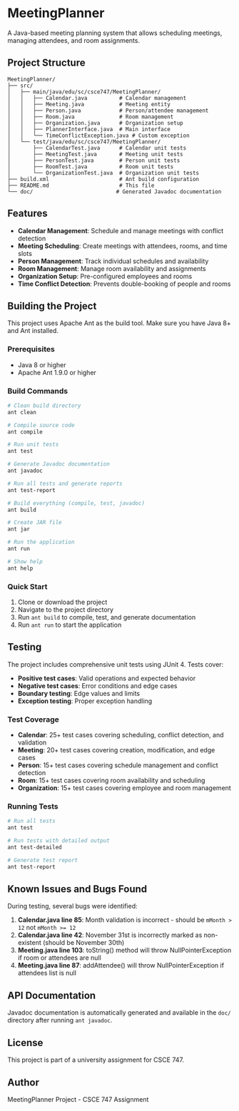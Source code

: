 # MeetingPlanner

A Java-based meeting planning system that allows scheduling meetings, managing attendees, and room assignments.

## Project Structure

```
MeetingPlanner/
├── src/
│   ├── main/java/edu/sc/csce747/MeetingPlanner/
│   │   ├── Calendar.java          # Calendar management
│   │   ├── Meeting.java           # Meeting entity
│   │   ├── Person.java            # Person/attendee management
│   │   ├── Room.java              # Room management
│   │   ├── Organization.java      # Organization setup
│   │   ├── PlannerInterface.java  # Main interface
│   │   └── TimeConflictException.java # Custom exception
│   └── test/java/edu/sc/csce747/MeetingPlanner/
│       ├── CalendarTest.java      # Calendar unit tests
│       ├── MeetingTest.java       # Meeting unit tests
│       ├── PersonTest.java        # Person unit tests
│       ├── RoomTest.java          # Room unit tests
│       └── OrganizationTest.java  # Organization unit tests
├── build.xml                      # Ant build configuration
├── README.md                      # This file
└── doc/                          # Generated Javadoc documentation
```

## Features

- **Calendar Management**: Schedule and manage meetings with conflict detection
- **Meeting Scheduling**: Create meetings with attendees, rooms, and time slots
- **Person Management**: Track individual schedules and availability
- **Room Management**: Manage room availability and assignments
- **Organization Setup**: Pre-configured employees and rooms
- **Time Conflict Detection**: Prevents double-booking of people and rooms

## Building the Project

This project uses Apache Ant as the build tool. Make sure you have Java 8+ and Ant installed.

### Prerequisites

- Java 8 or higher
- Apache Ant 1.9.0 or higher

### Build Commands

```bash
# Clean build directory
ant clean

# Compile source code
ant compile

# Run unit tests
ant test

# Generate Javadoc documentation
ant javadoc

# Run all tests and generate reports
ant test-report

# Build everything (compile, test, javadoc)
ant build

# Create JAR file
ant jar

# Run the application
ant run

# Show help
ant help
```

### Quick Start

1. Clone or download the project
2. Navigate to the project directory
3. Run `ant build` to compile, test, and generate documentation
4. Run `ant run` to start the application

## Testing

The project includes comprehensive unit tests using JUnit 4. Tests cover:

- **Positive test cases**: Valid operations and expected behavior
- **Negative test cases**: Error conditions and edge cases
- **Boundary testing**: Edge values and limits
- **Exception testing**: Proper exception handling

### Test Coverage

- **Calendar**: 25+ test cases covering scheduling, conflict detection, and validation
- **Meeting**: 20+ test cases covering creation, modification, and edge cases
- **Person**: 15+ test cases covering schedule management and conflict detection
- **Room**: 15+ test cases covering room availability and scheduling
- **Organization**: 15+ test cases covering employee and room management

### Running Tests

```bash
# Run all tests
ant test

# Run tests with detailed output
ant test-detailed

# Generate test report
ant test-report
```

## Known Issues and Bugs Found

During testing, several bugs were identified:

1. **Calendar.java line 85**: Month validation is incorrect - should be `mMonth > 12` not `mMonth >= 12`
2. **Calendar.java line 42**: November 31st is incorrectly marked as non-existent (should be November 30th)
3. **Meeting.java line 103**: toString() method will throw NullPointerException if room or attendees are null
4. **Meeting.java line 87**: addAttendee() will throw NullPointerException if attendees list is null

## API Documentation

Javadoc documentation is automatically generated and available in the `doc/` directory after running `ant javadoc`.

## License

This project is part of a university assignment for CSCE 747.

## Author

MeetingPlanner Project - CSCE 747 Assignment
